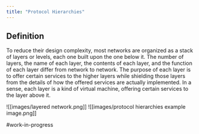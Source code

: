 ```yaml
---
title: "Protocol Hierarchies"
---
```

## Definition
To reduce their design complexity, most networks are organized as a stack of layers or levels, each one built upon the one below it. The number of layers, the name of each layer, the contents of each layer, and the function of each layer differ from network to network. The purpose of each layer is to offer certain services to the higher layers while shielding those layers from the details of how the offered services are actually implemented. In a sense, each layer is a kind of virtual machine, offering certain services to the layer above it.

![[images/layered network.png]]
![[images/protocol hierarchies example image.png]]

#work-in-progress 

